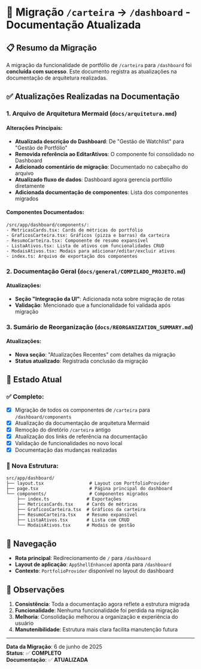 # 🔄 Migração `/carteira` → `/dashboard` - Documentação Atualizada

## 📋 Resumo da Migração

A migração da funcionalidade de portfólio de `/carteira` para `/dashboard` foi **concluída com sucesso**. Este documento registra as atualizações na documentação de arquitetura realizadas.

## ✅ Atualizações Realizadas na Documentação

### 1. **Arquivo de Arquitetura Mermaid** (`docs/arquitetura.mmd`)

#### Alterações Principais:
- **Atualizada descrição do Dashboard**: De "Gestão de Watchlist" para "Gestão de Portfólio"
- **Removida referência ao EditarAtivos**: O componente foi consolidado no Dashboard
- **Adicionado comentário de migração**: Documentado no cabeçalho do arquivo
- **Atualizado fluxo de dados**: Dashboard agora gerencia portfólio diretamente
- **Adicionada documentação de componentes**: Lista dos componentes migrados

#### Componentes Documentados:
```
/src/app/dashboard/components/:
- MetricasCards.tsx: Cards de métricas do portfólio
- GraficosCarteira.tsx: Gráficos (pizza e barras) da carteira  
- ResumoCarteira.tsx: Componente de resumo expansível
- ListaAtivos.tsx: Lista de ativos com funcionalidades CRUD
- ModaisAtivos.tsx: Modais para adicionar/editar/excluir ativos
- index.ts: Arquivo de exportação dos componentes
```

### 2. **Documentação Geral** (`docs/general/COMPILADO_PROJETO.md`)

#### Atualizações:
- **Seção "Integração da UI"**: Adicionada nota sobre migração de rotas
- **Validação**: Mencionado que a funcionalidade foi validada após migração

### 3. **Sumário de Reorganização** (`docs/REORGANIZATION_SUMMARY.md`)

#### Atualizações:
- **Nova seção**: "Atualizações Recentes" com detalhes da migração
- **Status atualizado**: Registrada conclusão da migração

## 🎯 Estado Atual

### ✅ Completo:
- [x] Migração de todos os componentes de `/carteira` para `/dashboard/components`
- [x] Atualização da documentação de arquitetura Mermaid
- [x] Remoção do diretório `/carteira` antigo
- [x] Atualização dos links de referência na documentação
- [x] Validação de funcionalidades no novo local
- [x] Documentação das mudanças realizadas

### 📁 Nova Estrutura:
```
src/app/dashboard/
├── layout.tsx                 # Layout com PortfolioProvider
├── page.tsx                   # Página principal do dashboard  
└── components/                # Componentes migrados
    ├── index.ts              # Exportações
    ├── MetricasCards.tsx     # Cards de métricas
    ├── GraficosCarteira.tsx  # Gráficos da carteira
    ├── ResumoCarteira.tsx    # Resumo expansível
    ├── ListaAtivos.tsx       # Lista com CRUD
    └── ModaisAtivos.tsx      # Modais de gestão
```

## 🔗 Navegação

- **Rota principal**: Redirecionamento de `/` para `/dashboard`
- **Layout de aplicação**: `AppShellEnhanced` aponta para `/dashboard`
- **Contexto**: `PortfolioProvider` disponível no layout do dashboard

## 📝 Observações

1. **Consistência**: Toda a documentação agora reflete a estrutura migrada
2. **Funcionalidade**: Nenhuma funcionalidade foi perdida na migração
3. **Melhoria**: Consolidação melhorou a organização e experiência do usuário
4. **Manutenibilidade**: Estrutura mais clara facilita manutenção futura

---

**Data da Migração**: 6 de junho de 2025  
**Status**: ✅ **COMPLETO**  
**Documentação**: ✅ **ATUALIZADA**

